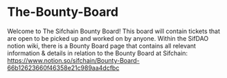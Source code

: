 # The-Bounty-Board
Welcome to The Sifchain Bounty Board! This board will contain tickets that are open to be picked up and worked on by anyone. Within the SifDAO notion wiki, there is a Bounty Board page that contains all relevant information & details in relation to the Bounty Board at Sifchain: https://www.notion.so/sifchain/Bounty-Board-66b12623660f46358e21c989aa4dcfbc
